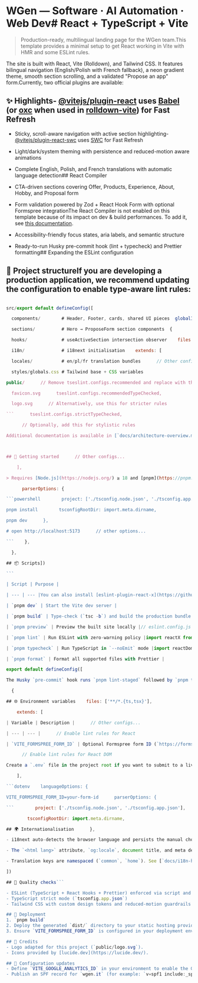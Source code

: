 # WGen — Software · AI Automation · Web Dev# React + TypeScript + Vite

> Production-ready, multilingual landing page for the WGen team.This template provides a minimal setup to get React working in Vite with HMR and some ESLint rules.

The site is built with React, Vite (Rolldown), and Tailwind CSS. It features bilingual navigation (English/Polish with French fallback), a neon gradient theme, smooth section scrolling, and a validated "Propose an app" form.Currently, two official plugins are available:

## ✨ Highlights- [@vitejs/plugin-react](https://github.com/vitejs/vite-plugin-react/blob/main/packages/plugin-react) uses [Babel](https://babeljs.io/) (or [oxc](https://oxc.rs) when used in [rolldown-vite](https://vite.dev/guide/rolldown)) for Fast Refresh

- Sticky, scroll-aware navigation with active section highlighting- [@vitejs/plugin-react-swc](https://github.com/vitejs/vite-plugin-react/blob/main/packages/plugin-react-swc) uses [SWC](https://swc.rs/) for Fast Refresh

- Light/dark/system theming with persistence and reduced-motion aware animations

- Complete English, Polish, and French translations with automatic language detection## React Compiler

- CTA-driven sections covering Offer, Products, Experience, About, Hobby, and Proposal form

- Form validation powered by Zod + React Hook Form with optional Formspree integrationThe React Compiler is not enabled on this template because of its impact on dev & build performances. To add it, see [this documentation](https://react.dev/learn/react-compiler/installation).

- Accessibility-friendly focus states, aria labels, and semantic structure

- Ready-to-run Husky pre-commit hook (lint + typecheck) and Prettier formatting## Expanding the ESLint configuration

## 🧱 Project structureIf you are developing a production application, we recommend updating the configuration to enable type-aware lint rules:

````js

src/export default defineConfig([

  components/        # Header, Footer, cards, shared UI pieces  globalIgnores(['dist']),

  sections/          # Hero → ProposeForm section components  {

  hooks/             # useActiveSection intersection observer    files: ['**/*.{ts,tsx}'],

  i18n/              # i18next initialisation    extends: [

  locales/           # en/pl/fr translation bundles      // Other configs...

  styles/globals.css # Tailwind base + CSS variables

public/      // Remove tseslint.configs.recommended and replace with this

  favicon.svg      tseslint.configs.recommendedTypeChecked,

  logo.svg      // Alternatively, use this for stricter rules

```      tseslint.configs.strictTypeChecked,

      // Optionally, add this for stylistic rules

Additional documentation is available in [`docs/architecture-overview.md`](./docs/architecture-overview.md) and [`docs/i18n-how-to.md`](./docs/i18n-how-to.md).      tseslint.configs.stylisticTypeChecked,



## 🚀 Getting started      // Other configs...

    ],

> Requires [Node.js](https://nodejs.org/) ≥ 18 and [pnpm](https://pnpm.io/) ≥ 8 (`npm install -g pnpm`).    languageOptions: {

      parserOptions: {

```powershell        project: ['./tsconfig.node.json', './tsconfig.app.json'],

pnpm install        tsconfigRootDir: import.meta.dirname,

pnpm dev      },

# open http://localhost:5173      // other options...

```    },

  },

## 📦 Scripts])

```

| Script | Purpose |

| --- | --- |You can also install [eslint-plugin-react-x](https://github.com/Rel1cx/eslint-react/tree/main/packages/plugins/eslint-plugin-react-x) and [eslint-plugin-react-dom](https://github.com/Rel1cx/eslint-react/tree/main/packages/plugins/eslint-plugin-react-dom) for React-specific lint rules:

| `pnpm dev` | Start the Vite dev server |

| `pnpm build` | Type-check (`tsc -b`) and build the production bundle |```js

| `pnpm preview` | Preview the built site locally |// eslint.config.js

| `pnpm lint` | Run ESLint with zero-warning policy |import reactX from 'eslint-plugin-react-x'

| `pnpm typecheck` | Run TypeScript in `--noEmit` mode |import reactDom from 'eslint-plugin-react-dom'

| `pnpm format` | Format all supported files with Prettier |

export default defineConfig([

The Husky `pre-commit` hook runs `pnpm lint-staged` followed by `pnpm typecheck`.  globalIgnores(['dist']),

  {

## 🌐 Environment variables    files: ['**/*.{ts,tsx}'],

    extends: [

| Variable | Description |      // Other configs...

| --- | --- |      // Enable lint rules for React

| `VITE_FORMSPREE_FORM_ID` | Optional Formspree form ID (`https://formspree.io/f/<id>`). When omitted, submissions are mocked and logged to the console.      reactX.configs['recommended-typescript'],

      // Enable lint rules for React DOM

Create a `.env` file in the project root if you want to submit to a live Formspree endpoint:      reactDom.configs.recommended,

    ],

```dotenv    languageOptions: {

VITE_FORMSPREE_FORM_ID=your-form-id      parserOptions: {

```        project: ['./tsconfig.node.json', './tsconfig.app.json'],

        tsconfigRootDir: import.meta.dirname,

## 🌍 Internationalisation      },

- i18next auto-detects the browser language and persists the manual choice in `localStorage`.      // other options...

- The `<html lang>` attribute, `og:locale`, document title, and meta description update whenever the language changes.    },

- Translation keys are namespaced (`common`, `home`). See [`docs/i18n-how-to.md`](./docs/i18n-how-to.md) for guidance on adding copy.  },

])

## 🧪 Quality checks```

- ESLint (TypeScript + React Hooks + Prettier) enforced via script and pre-commit hook
- TypeScript strict mode (`tsconfig.app.json`)
- Tailwind CSS with custom design tokens and reduced-motion guardrails

## 📄 Deployment
1. `pnpm build`
2. Deploy the generated `dist/` directory to your static hosting provider (Vercel, Netlify, Cloudflare Pages, etc.).
3. Ensure `VITE_FORMSPREE_FORM_ID` is configured in your deployment environment if you plan to capture submissions.

## 📘 Credits
- Logo adapted for this project (`public/logo.svg`).
- Icons provided by [lucide.dev](https://lucide.dev/).

## 🔧 Configuration updates
- Define `VITE_GOOGLE_ANALYTICS_ID` in your environment to enable the Google Analytics script injected by the SEO component.
- Publish an SPF record for `wgen.it` (for example: `v=spf1 include:_spf.google.com ~all`) to protect outbound mail from spoofing before sending from `hello@wgen.it`.
````
